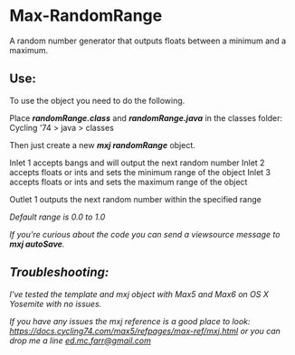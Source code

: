 # Max-RandomRange
A random number generator that outputs floats between a minimum and a maximum.
<h2>Use: </h2>

To use the object you need to do the following.

Place <i><b>randomRange.class</b></i> and <i><b>randomRange.java</b></i> in the classes folder:
Cycling '74 > java > classes

Then just create a new <i><b>mxj randomRange</b></i> object. 

Inlet 1 accepts bangs and will output the next random number
Inlet 2 accepts floats or ints and sets the minimum range of the object
Inlet 3 accepts floats or ints and sets the maximum range of the object

Outlet 1 outputs the next random number within the specified range

<i>Default range is 0.0 to 1.0<i>

If you're curious about the code you can send a viewsource message to <i><b>mxj autoSave</b></i>.

<h2>Troubleshooting: </h2>

I've tested the template and mxj object with Max5 and Max6 on OS X Yosemite with no issues.  

If you have any issues the mxj reference is a good place to look: https://docs.cycling74.com/max5/refpages/max-ref/mxj.html or you can drop me a line ed.mc.farr@gmail.com

